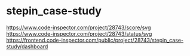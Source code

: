 # stepin_case-study
https://www.code-inspector.com/project/28743/score/svg
https://www.code-inspector.com/project/28743/status/svg
https://frontend.code-inspector.com/public/project/28743/stepin_case-study/dashboard
